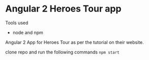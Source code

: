 # Angular 2 Heroes Tour app 

Tools used
- node and npm

Angular 2 App for Heroes Tour as per the tutorial on their website.

clone repo and run the following commands
`npm start`